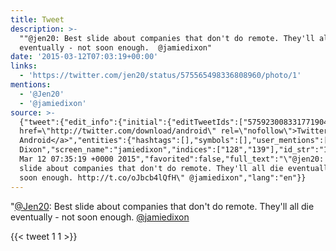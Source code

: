 ```yaml
---
title: Tweet
description: >-
  ""@jen20: Best slide about companies that don't do remote. They'll all die
  eventually - not soon enough.  @jamiedixon"
date: '2015-03-12T07:03:19+00:00'
links:
  - 'https://twitter.com/jen20/status/575565498336808960/photo/1'
mentions:
  - '@Jen20'
  - '@jamiedixon'
source: >-
  {"tweet":{"edit_info":{"initial":{"editTweetIds":["575923008331771904"],"editableUntil":"2015-03-12T08:35:19.975Z","editsRemaining":"5","isEditEligible":true}},"retweeted":false,"source":"<a
  href=\"http://twitter.com/download/android\" rel=\"nofollow\">Twitter for
  Android</a>","entities":{"hashtags":[],"symbols":[],"user_mentions":[{"name":"Jen","screen_name":"Jen20","indices":["1","7"],"id_str":"1529922329622593565","id":"1529922329622593565"},{"name":"Jamie
  Dixon","screen_name":"jamiedixon","indices":["128","139"],"id_str":"16979198","id":"16979198"}],"urls":[{"url":"http://t.co/oJbcb4lQfH","expanded_url":"https://twitter.com/jen20/status/575565498336808960/photo/1","display_url":"pic.twitter.com/oJbcb4lQfH","indices":["104","126"]}]},"display_text_range":["0","139"],"favorite_count":"1","id_str":"575923008331771904","truncated":false,"retweet_count":"1","id":"575923008331771904","possibly_sensitive":false,"created_at":"Thu
  Mar 12 07:35:19 +0000 2015","favorited":false,"full_text":"\"@jen20: Best
  slide about companies that don't do remote. They'll all die eventually - not
  soon enough. http://t.co/oJbcb4lQfH\" @jamiedixon","lang":"en"}}
---
```

"[@Jen20](https://twitter.com/@Jen20): Best slide about companies that don't do remote. They'll all die eventually - not soon enough.  [@jamiedixon](https://twitter.com/@jamiedixon)
    
{{< tweet 1 1 >}}
    
